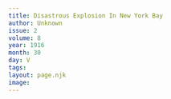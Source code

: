 ```yaml
---
title: Disastrous Explosion In New York Bay
author: Unknown
issue: 2
volume: 8
year: 1916
month: 30
day: V
tags:
layout: page.njk
image:
---
```



